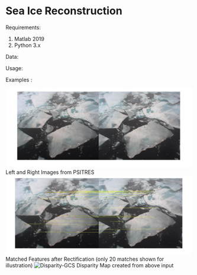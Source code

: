 # Sea Ice Reconstruction
Requirements:
  1. Matlab 2019
  2. Python 3.x
  
  
 Data:
 
 Usage:
 
 Examples :

   <img src="Images/OATRC_07_LR_Montage.jpg" alt="LEFT-RIGHT"/>
    Left and Right Images from PSITRES
	 	 
 <img src="Images/OATRC_Matched_Features07siParam.jpg" alt="Matched"/> 
 	Matched Features after Rectification (only 20 matches shown for illustration)
	
	
  <img src="Images/OOATRC07GCS_Disp.jpg" alt="Disparity-GCS"/> 
 	Disparity Map created from above input
	
